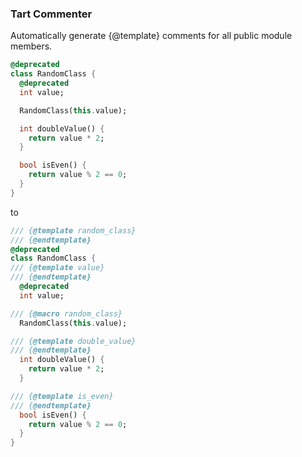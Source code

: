 ### Tart Commenter

Automatically generate {@template} comments for all public module members.

```dart
@deprecated
class RandomClass {
  @deprecated
  int value;

  RandomClass(this.value);

  int doubleValue() {
    return value * 2;
  }

  bool isEven() {
    return value % 2 == 0;
  }
}
```

to

```dart
/// {@template random_class}
/// {@endtemplate}
@deprecated
class RandomClass {
/// {@template value}
/// {@endtemplate}
  @deprecated
  int value;

/// {@macro random_class}
  RandomClass(this.value);

/// {@template double_value}
/// {@endtemplate}
  int doubleValue() {
    return value * 2;
  }

/// {@template is_even}
/// {@endtemplate}
  bool isEven() {
    return value % 2 == 0;
  }
}
```